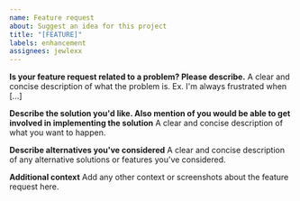 ```yaml
---
name: Feature request
about: Suggest an idea for this project
title: "[FEATURE]"
labels: enhancement
assignees: jewlexx
---
```


**Is your feature request related to a problem? Please describe.**
A clear and concise description of what the problem is. Ex. I'm always frustrated when [...]

**Describe the solution you'd like. Also mention of you would be able to get involved in implementing the solution**
A clear and concise description of what you want to happen.

**Describe alternatives you've considered**
A clear and concise description of any alternative solutions or features you've considered.

**Additional context**
Add any other context or screenshots about the feature request here.
